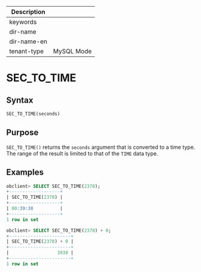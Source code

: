 | Description   |                 |
|---------------|-----------------|
| keywords      |                 |
| dir-name      |                 |
| dir-name-en   |                 |
| tenant-type   | MySQL Mode      |

# SEC_TO_TIME

## Syntax

```sql
SEC_TO_TIME(seconds)
```

## Purpose

`SEC_TO_TIME()` returns the `seconds` argument that is converted to a time type. The range of the result is limited to that of the `TIME` data type.

## Examples

```sql
obclient> SELECT SEC_TO_TIME(2378);
+-------------------+
| SEC_TO_TIME(2378) |
+-------------------+
| 00:39:38          |
+-------------------+
1 row in set

obclient> SELECT SEC_TO_TIME(2378) + 0;
+-----------------------+
| SEC_TO_TIME(2378) + 0 |
+-----------------------+
|                  3938 |
+-----------------------+
1 row in set
```
